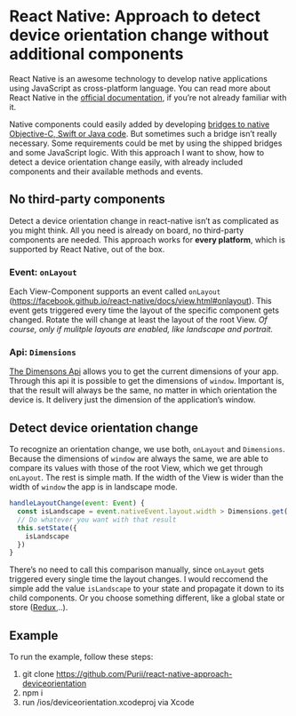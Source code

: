 # React Native: Approach to detect device orientation change without additional components

React Native is an awesome technology to develop native applications using JavaScript as cross-platform language. You can read more about React Native in the [official documentation](https://facebook.github.io/react-native/), if you’re not already familiar with it.

Native components could easily added by developing [bridges to native Objective-C, Swift or Java code](https://facebook.github.io/react-native/docs/native-components-ios.html). But sometimes such a bridge isn’t really necessary. Some requirements could be met by using the shipped bridges and some JavaScript logic.
With this approach I want to show, how to detect a device orientation change easily, with already included components and their available methods and events.

## No third-party components
Detect a device orientation change in react-native isn’t as complicated as you might think. All you need is already on board, no third-party components are needed. This approach works for **every platform**, which is supported by React Native, out of the box.

### Event: `onLayout`
Each View-Component supports an event called `onLayout` (https://facebook.github.io/react-native/docs/view.html#onlayout). This event gets triggered every time the layout of the specific component gets changed. Rotate the will change at least the layout of the root View.
*Of course, only if mulitple layouts are enabled, like landscape and portrait.*

### Api: `Dimensions`
[The Dimensons Api](https://facebook.github.io/react-native/docs/dimensions.html#content) allows you to get the current dimensions of your app. Through this api it is possible to get the dimensions of `window`. Important is, that the result will always be the same, no matter in which orientation the device is. It delivery just the dimension of the application’s window.

## Detect device orientation change
To recognize an orientation change, we use both, `onLayout` and `Dimensions`. Because the dimensions of `window` are always the same, we are able to compare its values with those of the root View, which we get through `onLayout`. The rest is simple math. If the width of the View is wider than the width of `window` the app is in landscape mode.

```javascript
handleLayoutChange(event: Event) {
  const isLandscape = event.nativeEvent.layout.width > Dimensions.get('window').width;
  // Do whatever you want with that result
  this.setState({
    isLandscape
  })
}
```

There’s no need to call this comparison manually, since `onLayout` gets triggered every single time the layout changes. I would reccomend the simple add the value `isLandscape` to your state and propagate it down to its child components. Or you choose something different, like a global state or store ([Redux](https://github.com/rackt/redux),..).

## Example
To run the example, follow these steps:

1. git clone https://github.com/Purii/react-native-approach-deviceorientation
2. npm i
3. run /ios/deviceorientation.xcodeproj via Xcode
